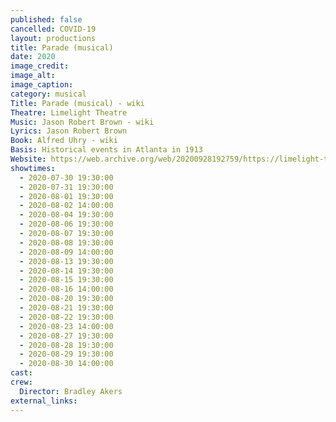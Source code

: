 ```yaml
---
published: false
cancelled: COVID-19
layout: productions
title: Parade (musical)
date: 2020
image_credit: 
image_alt:
image_caption:
category: musical
Title: Parade (musical) - wiki
Theatre: Limelight Theatre
Music: Jason Robert Brown - wiki
Lyrics: Jason Robert Brown
Book: Alfred Uhry - wiki
Basis: Historical events in Atlanta in 1913
Website: https://web.archive.org/web/20200928192759/https://limelight-theatre.org/shows/
showtimes: 
  - 2020-07-30 19:30:00
  - 2020-07-31 19:30:00
  - 2020-08-01 19:30:00
  - 2020-08-02 14:00:00
  - 2020-08-04 19:30:00
  - 2020-08-06 19:30:00
  - 2020-08-07 19:30:00
  - 2020-08-08 19:30:00
  - 2020-08-09 14:00:00
  - 2020-08-13 19:30:00
  - 2020-08-14 19:30:00
  - 2020-08-15 19:30:00
  - 2020-08-16 14:00:00
  - 2020-08-20 19:30:00
  - 2020-08-21 19:30:00
  - 2020-08-22 19:30:00
  - 2020-08-23 14:00:00
  - 2020-08-27 19:30:00
  - 2020-08-28 19:30:00
  - 2020-08-29 19:30:00
  - 2020-08-30 14:00:00
cast:
crew:
  Director: Bradley Akers
external_links:
---
```

  

